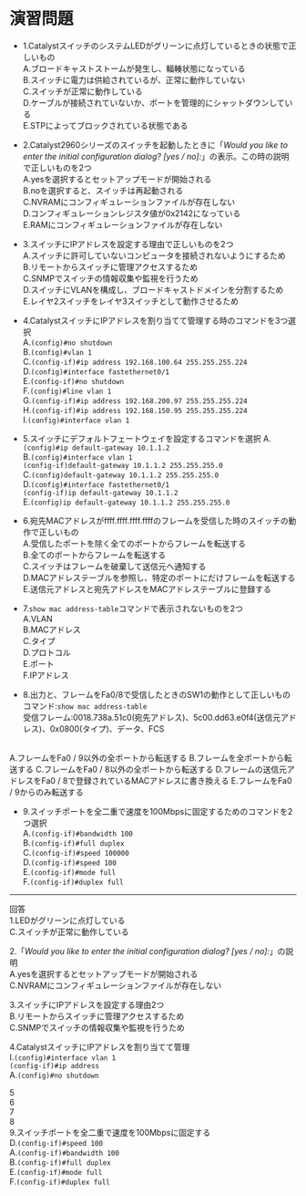 # 演習問題
- 1.CatalystスイッチのシステムLEDがグリーンに点灯しているときの状態で正しいもの  
A.ブロードキャストストームが発生し、輻輳状態になっている  
B.スイッチに電力は供給されているが、正常に動作していない  
C.スイッチが正常に動作している  
D.ケーブルが接続されていないか、ポートを管理的にシャットダウンしている  
E.STPによってブロックされている状態である

- 2.Catalyst2960シリーズのスイッチを起動したときに「*Would you like to enter the initial configuration dialog? [yes / no]:*」の表示。この時の説明で正しいものを2つ  
A.yesを選択するとセットアップモードが開始される  
B.noを選択すると、スイッチは再起動される  
C.NVRAMにコンフィギュレーションファイルが存在しない  
D.コンフィギュレーションレジスタ値が0x2142になっている  
E.RAMにコンフィギュレーションファイルが存在しない

- 3.スイッチにIPアドレスを設定する理由で正しいものを2つ  
A.スイッチに許可していないコンピュータを接続されないようにするため  
B.リモートからスイッチに管理アクセスするため  
C.SNMPでスイッチの情報収集や監視を行うため  
D.スイッチにVLANを構成し、ブロードキャストドメインを分割するため  
E.レイヤ2スイッチをレイヤ3スイッチとして動作させるため

- 4.CatalystスイッチにIPアドレスを割り当てて管理する時のコマンドを3つ選択  
A.`(config)#no shutdown`  
B.`(config)#vlan 1`  
C.`(config-if)#ip address 192.168.100.64 255.255.255.224`  
D.`(config)#interface fastethernet0/1`  
E.`(config-if)#no shutdown`  
F.`(config)#line vlan 1`  
G.`(config-if)#ip address 192.168.200.97 255.255.255.224`  
H.`(config-if)#ip address 192.168.150.95 255.255.255.224`  
I.`(config)#interface vlan 1`

- 5.スイッチにデフォルトフェートウェイを設定するコマンドを選択
A.`(config)#ip default-gateway 10.1.1.2`  
B.`(config)#interface vlan 1`  
`(config-if)default-gateway 10.1.1.2 255.255.255.0`  
C.`(config)default-gateway 10.1.1.2 255.255.255.0`  
D.`(config)#interface fastethernet0/1`  
`(config-if)ip default-gateway 10.1.1.2`  
E.`(config)ip default-gateway 10.1.1.2 255.255.255.0`

- 6.宛先MACアドレスがffff.ffff.ffff.ffffのフレームを受信した時のスイッチの動作で正しいもの  
A.受信したポートを除く全てのポートからフレームを転送する  
B.全てのポートからフレームを転送する  
C.スイッチはフレームを破棄して送信元へ通知する  
D.MACアドレステーブルを参照し、特定のポートにだけフレームを転送する  
E.送信元アドレスと宛先アドレスをMACアドレステーブルに登録する

- 7.`show mac address-table`コマンドで表示されないものを2つ  
A.VLAN  
B.MACアドレス  
C.タイプ  
D.プロトコル  
E.ポート  
F.IPアドレス

- 8.出力と、フレームをFa0/8で受信したときのSW1の動作として正しいもの  
コマンド:`show mac address-table`  
受信フレーム:0018.738a.51c0(宛先アドレス)、5c00.dd63.e0f4(送信元アドレス)、0x0800(タイプ)、データ、FCS
<br>
A.フレームをFa0 / 9以外の全ポートから転送する  
B.フレームを全ポートから転送する  
C.フレームをFa0 / 8以外の全ポートから転送する  
D.フレームの送信元アドレスをFa0 / 8で登録されているMACアドレスに書き換える  
E.フレームをFa0 / 9からのみ転送する

- 9.スイッチポートを全二重で速度を100Mbpsに固定するためのコマンドを2つ選択  
A.`(config-if)#bandwidth 100`  
B.`(config-if)#full duplex`  
C.`(config-if)#speed 100000`  
D.`(config-if)#speed 100`  
E.`(config-if)#mode full`  
F.`(config-if)#duplex full`

---
回答  
1.LEDがグリーンに点灯している  
C.スイッチが正常に動作している

2.「*Would you like to enter the initial configuration dialog? [yes / no]:*」の説明  
A.yesを選択するとセットアップモードが開始される  
C.NVRAMにコンフィギュレーションファイルが存在しない

3.スイッチにIPアドレスを設定する理由2つ  
B.リモートからスイッチに管理アクセスするため  
C.SNMPでスイッチの情報収集や監視を行うため

4.CatalystスイッチにIPアドレスを割り当てて管理  
I.`(config)#interface vlan 1`  
`(config-if)#ip address`  
A.`(config)#no shutdown`

5  
6  
7  
8  
9.スイッチポートを全二重で速度を100Mbpsに固定する  
D.`(config-if)#speed 100`  
A.`(config-if)#bandwidth 100`  
B.`(config-if)#full duplex`  
E.`(config-if)#mode full`  
F.`(config-if)#duplex full`

